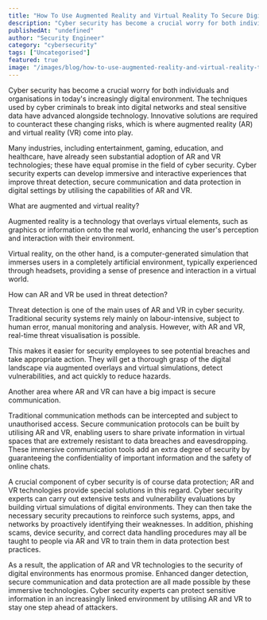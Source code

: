 ```yaml
---
title: "How To Use Augmented Reality and Virtual Reality To Secure Digital Environments"
description: "Cyber security has become a crucial worry for both individuals and organisations in today's increasingly digital environment. The techniques used by cyber crimi..."
publishedAt: "undefined"
author: "Security Engineer"
category: "cybersecurity"
tags: ["Uncategorised"]
featured: true
image: "/images/blog/how-to-use-augmented-reality-and-virtual-reality-to-secure-digital-environments-featured.jpeg"
---
```


Cyber security has become a crucial worry for both individuals and organisations in today's increasingly digital environment. The techniques used by cyber criminals to break into digital networks and steal sensitive data have advanced alongside technology. Innovative solutions are required to counteract these changing risks, which is where augmented reality (AR) and virtual reality (VR) come into play.

Many industries, including entertainment, gaming, education, and healthcare, have already seen substantial adoption of AR and VR technologies; these have equal promise in the field of cyber security. Cyber security experts can develop immersive and interactive experiences that improve threat detection, secure communication and data protection in digital settings by utilising the capabilities of AR and VR.

What are augmented and virtual reality?

Augmented reality is a technology that overlays virtual elements, such as graphics or information onto the real world, enhancing the user's perception and interaction with their environment.

Virtual reality, on the other hand, is a computer-generated simulation that immerses users in a completely artificial environment, typically experienced through headsets, providing a sense of presence and interaction in a virtual world.

How can AR and VR be used in threat detection?

Threat detection is one of the main uses of AR and VR in cyber security. Traditional security systems rely mainly on labour-intensive, subject to human error, manual monitoring and analysis. However, with AR and VR, real-time threat visualisation is possible.

This makes it easier for security employees to see potential breaches and take appropriate action. They will get a thorough grasp of the digital landscape via augmented overlays and virtual simulations, detect vulnerabilities, and act quickly to reduce hazards.

Another area where AR and VR can have a big impact is secure communication.

Traditional communication methods can be intercepted and subject to unauthorised access. Secure communication protocols can be built by utilising AR and VR, enabling users to share private information in virtual spaces that are extremely resistant to data breaches and eavesdropping. These immersive communication tools add an extra degree of security by guaranteeing the confidentiality of important information and the safety of online chats.

A crucial component of cyber security is of course data protection; AR and VR technologies provide special solutions in this regard. Cyber security experts can carry out extensive tests and vulnerability evaluations by building virtual simulations of digital environments. They can then take the necessary security precautions to reinforce such systems, apps, and networks by proactively identifying their weaknesses. In addition, phishing scams, device security, and correct data handling procedures may all be taught to people via AR and VR to train them in data protection best practices.

As a result, the application of AR and VR technologies to the security of digital environments has enormous promise. Enhanced danger detection, secure communication and data protection are all made possible by these immersive technologies. Cyber security experts can protect sensitive information in an increasingly linked environment by utilising AR and VR to stay one step ahead of attackers.
